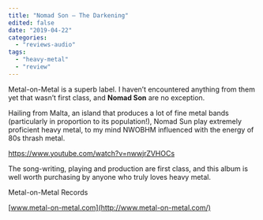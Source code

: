 ```yaml
---
title: "Nomad Son – The Darkening"
edited: false
date: "2019-04-22"
categories:
  - "reviews-audio"
tags:
  - "heavy-metal"
  - "review"
---
```


Metal-on-Metal is a superb label. I haven’t encountered anything from them yet that wasn’t first class, and **Nomad Son** are no exception.

Hailing from Malta, an island that produces a lot of fine metal bands (particularly in proportion to its population!), Nomad Sun play extremely proficient heavy metal, to my mind NWOBHM influenced with the energy of 80s thrash metal.

https://www.youtube.com/watch?v=nwwjrZVHOCs

The song-writing, playing and production are first class, and this album is well worth purchasing by anyone who truly loves heavy metal.

Metal-on-Metal Records

[www.metal-on-metal.com](http://www.metal-on-metal.com/)
